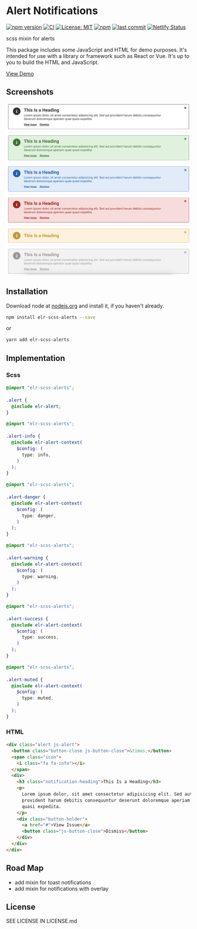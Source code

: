 # Alert Notifications

[![npm version](http://img.shields.io/npm/v/elr-scss-alerts.svg)](https://www.npmjs.org/package/elr-scss-alerts)
[![CI](https://github.com/Beth3346/elr-scss-alerts/actions/workflows/node.js.yml/badge.svg)](https://github.com/Beth3346/elr-scss-alerts/actions/workflows/node.js.yml)
[![License: MIT](https://img.shields.io/badge/License-MIT-yellow.svg)](https://opensource.org/licenses/MIT)
[![npm](https://img.shields.io/npm/dm/elr-scss-alerts.svg?style=flat)](https://npmjs.com/package/elr-scss-alerts)
[![last commit](https://img.shields.io/github/last-commit/Beth3346/elr-scss-alerts.svg)](https://github.com/Beth3346/elr-scss-alerts)
[![Netlify Status](https://api.netlify.com/api/v1/badges/9b1511b6-7886-4117-83e5-cf11fd3e6f35/deploy-status)](https://app.netlify.com/sites/elr-alerts/deploys)

scss mixin for alerts

This package includes some JavaScript and HTML for demo purposes. It's intended for use with a library or framework such as React or Vue. It's up to you to build the HTML and JavaScript.

[View Demo](https://elr-alerts.netlify.app/)

## Screenshots

![screenshot](./src/screenshot.png)

## Installation

Download node at [nodejs.org](http://nodejs.org) and install it, if you haven't already.

```sh
npm install elr-scss-alerts --save
```

or

```sh
yarn add elr-scss-alerts
```

## Implementation

### Scss

```scss
@import "elr-scss-alerts";

.alert {
  @include elr-alert;
}
```

```scss
@import "elr-scss-alerts";

.alert-info {
  @include elr-alert-context(
    $config: (
      type: info,
    )
  );
}
```

```scss
@import "elr-scss-alerts";

.alert-danger {
  @include elr-alert-context(
    $config: (
      type: danger,
    )
  );
}
```

```scss
@import "elr-scss-alerts";

.alert-warning {
  @include elr-alert-context(
    $config: (
      type: warning,
    )
  );
}
```

```scss
@import "elr-scss-alerts";

.alert-success {
  @include elr-alert-context(
    $config: (
      type: success,
    )
  );
}
```

```scss
@import "elr-scss-alerts";

.alert-muted {
  @include elr-alert-context(
    $config: (
      type: muted,
    )
  );
}
```

### HTML

```html
<div class="alert js-alert">
  <button class="button-close js-button-close">&times;</button>
  <span class="icon">
    <i class="fa fa-info"></i>
  </span>
  <div>
    <h3 class="notification-heading">This Is a Heading</h3>
    <p>
      Lorem ipsum dolor, sit amet consectetur adipisicing elit. Sed aut
      provident harum debitis consequuntur deserunt doloremque aperiam quae
      quasi expedita.
    </p>
    <div class="button-holder">
      <a href="#">View Issue</a>
      <button class="js-button-close">Dismiss</button>
    </div>
  </div>
</div>
```

## Road Map

- add mixin for toast notifications
- add mixin for notifications with overlay

## License

SEE LICENSE IN LICENSE.md
